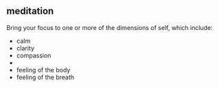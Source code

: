 ## meditation
Bring your focus to one or more of the dimensions of self, which include:
- calm
- clarity
- compassion
- 
- feeling of the body
- feeling of the breath

